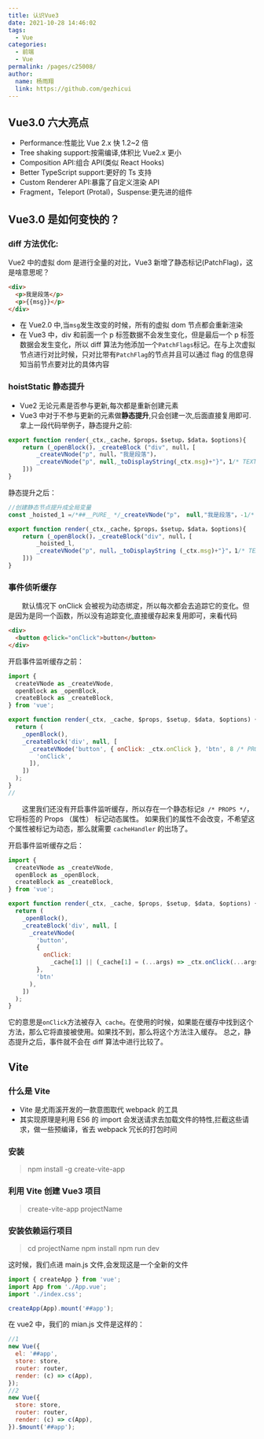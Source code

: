 ```yaml
---
title: 认识Vue3
date: 2021-10-28 14:46:02
tags:
  - Vue
categories:
  - 前端
  - Vue
permalink: /pages/c25008/
author:
  name: 杨雨翔
  link: https://github.com/gezhicui
---
```


## Vue3.0 六大亮点

- Performance:性能比 Vue 2.x 快 1.2~2 倍
- Tree shaking support:按需编译,体积比 Vue2.x 更小
- Composition API:组合 API(类似 React Hooks)
- Better TypeScript support:更好的 Ts 支持
- Custom Renderer API:暴露了自定义渲染 API
- Fragment，Teleport (Protal)，Suspense:更先进的组件

## Vue3.0 是如何变快的？

### diff 方法优化:

Vue2 中的虚拟 dom 是进行全量的对比，Vue3 新增了静态标记(PatchFlag)，这是啥意思呢？

```html
<div>
  <p>我是段落</p>
  <p>{{msg}}</p>
</div>
```

- 在 Vue2.0 中,当`msg`发生改变的时候，所有的虚拟 dom 节点都会重新渲染
- 在 Vue3 中，div 和前面一个 p 标签数据不会发生变化，但是最后一个 p 标签数据会发生变化，所以 diff 算法为他添加一个`PatchFlags`标记。在与上次虚拟节点进行对比时候，只对比带有`PatchFlag`的节点并且可以通过 flag 的信息得知当前节点要对比的具体内容

### hoistStatic 静态提升

- Vue2 无论元素是否参与更新,每次都是重新创建元素
- Vue3 中对于不参与更新的元素做**静态提升**,只会创建一次,后面直接复用即可.
  拿上一段代码举例子，静态提升之前:

```js
export function render(_ctx,_cache，$props，$setup，$data，$options){
    return (_openBlock()，_createBlock ("div", null，[
        _createVNode("p", null，"我是段落")，
        _createVNode("p", null,_toDisplayString(_ctx.msg)+"}"，1/* TEXT*/)
    ]))
}
```

静态提升之后：

```js
//创建静态节点提升成全局变量
const _hoisted_1 =/*##__PURE_ */_createVNode("p"， null,"我是段落"，-1/* HOISTED */)

export function render(_ctx,_cache，$props，$setup，$data，$options){
    return (_openBlock()，_createBlock("div", null，[
        _hoisted_l,
        _createVNode("p", null，_toDisplayString (_ctx.msg)+"}"，1/* TEXT*/)
    ]))
}
```

### 事件侦听缓存

&emsp;&emsp;默认情况下 onClick 会被视为动态绑定，所以每次都会去追踪它的变化。但是因为是同一个函数，所以没有追踪变化,直接缓存起来复用即可，来看代码

```html
<div>
  <button @click="onClick">button</button>
</div>
```

开启事件监听缓存之前：

```js
import {
  createVNode as _createVNode,
  openBlock as _openBlock,
  createBlock as _createBlock,
} from 'vue';

export function render(_ctx, _cache, $props, $setup, $data, $options) {
  return (
    _openBlock(),
    _createBlock('div', null, [
      _createVNode('button', { onClick: _ctx.onClick }, 'btn', 8 /* PROPS */, [
        'onClick',
      ]),
    ])
  );
}
//
```

&emsp;&emsp;这里我们还没有开启事件监听缓存，所以存在一个静态标记`8 /* PROPS */`，它将标签的 Props （属性） 标记动态属性。
如果我们的属性不会改变，不希望这个属性被标记为动态，那么就需要 `cacheHandler` 的出场了。

开启事件监听缓存之后：

```js
import {
  createVNode as _createVNode,
  openBlock as _openBlock,
  createBlock as _createBlock,
} from 'vue';

export function render(_ctx, _cache, $props, $setup, $data, $options) {
  return (
    _openBlock(),
    _createBlock('div', null, [
      _createVNode(
        'button',
        {
          onClick:
            _cache[1] || (_cache[1] = (...args) => _ctx.onClick(...args)),
        },
        'btn'
      ),
    ])
  );
}
```

它的意思是`onClick`方法被存入` cache`。在使用的时候，如果能在缓存中找到这个方法，那么它将直接被使用。如果找不到，那么将这个方法注入缓存。
总之，静态提升之后，事件就不会在 diff 算法中进行比较了。

## Vite

### 什么是 Vite

- Vite 是尤雨溪开发的一款意图取代 webpack 的工具
- 其实现原理是利用 ES6 的 import 会发送请求去加载文件的特性,拦截这些请求，做一些预编译，省去 webpack 冗长的打包时间

### 安装

> npm install -g create-vite-app

### 利用 Vite 创建 Vue3 项目

> create-vite-app projectName

### 安装依赖运行项目

> cd projectName
> npm install
> npm run dev

这时候，我们点进 main.js 文件,会发现这是一个全新的文件

```js
import { createApp } from 'vue';
import App from './App.vue';
import './index.css';

createApp(App).mount('##app');
```

在 vue2 中，我们的 mian.js 文件是这样的：

```js
//1
new Vue({
  el: '##app',
  store: store,
  router: router,
  render: (c) => c(App),
});
//2
new Vue({
  store: store,
  router: router,
  render: (c) => c(App),
}).$mount('##app');
```
